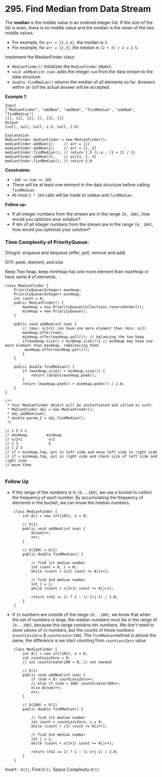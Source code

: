 # 295. Find Median from Data Stream



The **median** is the middle value in an ordered integer list. If the size of the list is even, there is no middle value and the median is the mean of the two middle values.

* For example, for `arr = [2,3,4]`, the median is `3`.
* For example, for `arr = [2,3]`, the median is `(2 + 3) / 2 = 2.5`.

Implement the MedianFinder class:

* `MedianFinder()` initializes the `MedianFinder` object.
* `void addNum(int num)` adds the integer `num` from the data stream to the data structure.
* `double findMedian()` returns the median of all elements so far. Answers within `10-5`of the actual answer will be accepted.

&#x20;

**Example 1:**

```
Input
["MedianFinder", "addNum", "addNum", "findMedian", "addNum", "findMedian"]
[[], [1], [2], [], [3], []]
Output
[null, null, null, 1.5, null, 2.0]

Explanation
MedianFinder medianFinder = new MedianFinder();
medianFinder.addNum(1);    // arr = [1]
medianFinder.addNum(2);    // arr = [1, 2]
medianFinder.findMedian(); // return 1.5 (i.e., (1 + 2) / 2)
medianFinder.addNum(3);    // arr[1, 2, 3]
medianFinder.findMedian(); // return 2.0
```

&#x20;

**Constraints:**

* `-105 <= num <= 105`
* There will be at least one element in the data structure before calling `findMedian`.
* At most `5 * 104` calls will be made to `addNum` and `findMedian`.

**Follow up:**

* If all integer numbers from the stream are in the range `[0, 100]`, how would you optimize your solution?
* If `99%` of all integer numbers from the stream are in the range `[0, 100]`, how would you optimize your solution?

### Time Complexity of PriorityQueue:&#x20;

O(logn): enqueue and dequeue (offer, poll, remove and add)

O(1): peek, element, and size

Keep Two heap, keep minHeap has one more element than maxHeap or have same # of elements.&#x20;

```
class MedianFinder {
    PriorityQueue<Integer> maxHeap;
    PriorityQueue<Integer> minHeap;
    int count = 0;
    public MedianFinder() {
        maxHeap = new PriorityQueue(Collections.reverseOrder());
        minHeap = new PriorityQueue();
    }
    
    public void addNum(int num) {            
        // (max: n/2+1) can have one more element than (min: n/2) 
        maxHeap.offer(num);
        minHeap.offer(maxHeap.poll()); // balancing the two heap 
        if(maxHeap.size() < minHeap.size()){ // minHeap may have one more element than maxHeap, rebalancing them
         maxHeap.offer(minHeap.poll());
        }
    }
    
    public double findMedian() {
        if (maxHeap.size() > minHeap.size()) {
            return (double)maxHeap.peek();
        }
        return (maxHeap.peek() + minHeap.peek()) / 2.0;
    }
}

/**
 * Your MedianFinder object will be instantiated and called as such:
 * MedianFinder obj = new MedianFinder();
 * obj.addNum(num);
 * double param_2 = obj.findMedian();
 */

// 1 5 3 2
// maxHeap,        minHeap 
// n/2+1            n/2
// 1 3              5
// 1 2 3
// if < minHeap.top, put in left side and move left side to right side
// if > minHeap.top, put in right side and check size of left side and right side
// move them


```

### Follow Up



* If the range of the numbers is in `[0...100]`, we use a bucket to collect the frequency of each number. By accumulating the frequency of elements in the bucket, we can know the median numbers.

```
	class MedianFinder {
        int A[] = new int[101], n = 0;
		
		// O(1)
        public void addNum(int num) {
            A[num]++;
            n++;
        }
		
		// O(100) = O(1)
        public double findMedian() {
		
			// find 1st median number
            int count = 0, i = 0;			
            while (count < n/2) count += A[i++];
			
			// find 2nd median number
            int j = i;
            while (count < n/2+1) count += A[j++];
			
            return (n%2 == 1) ? i : (i-1+j-1) / 2.0;
        }
    }
```

* If `1%` numbers are outside of the range `[0...100]`, we know that when the set of numbers is large, the median numbers must be in the range of `[0...100]`, because this range contains `99%` numbers. We don't need to store values of `1%` numbers, but the counts of these numbers (`countLessZero` & `countGreater100`). The `findMedian`method is almost the same, the difference is we start counting from `countLessZero` value

```
	class MedianFinder {
        int A[] = new int[101], n = 0;
		int countLessZero = 0;
		// int countGreater100 = 0; // not needed
		
		// O(1)
        public void addNum(int num) {
			if (num < 0) countLessZero++;
			// else if (num > 100) countGreater100++;
			else A[num]++;
            n++;
        }
		
		// O(100) = O(1)
        public double findMedian() {
		
			// find 1st median number
            int count = countLessZero, i = 0;			
            while (count < /2) count += A[i++];
			
			// find 2nd median number
            int j = i;
            while (count < n/2+1) count += A[j++];
			
            return (n%2 == 1) ? i : (i-1+j-1) / 2.0;
        }
    }
```

Insert - `O(1)`, Find `O(1)`, Space Complexity `O(1)`
